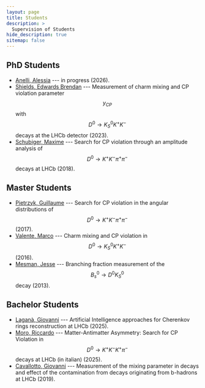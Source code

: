 ```yaml
---
layout: page
title: Students
description: >
  Supervision of Students
hide_description: true
sitemap: false
---
```


## PhD Students

* [Anelli, Alessia]() --- in progress (2026).
* [Shields, Edwards Brendan](https://boa.unimib.it/handle/10281/419182) --- Measurement of charm mixing and CP violation parameter $$ y_{CP} $$ with $$ D^0\to K^0_SK^+K^- $$ decays at the LHCb detector (2023).
* [Schubiger, Maxime](https://cds.cern.ch/record/2649231/files/CERN-THESIS-2018-267.pdf) --- Search for CP violation through an amplitude analysis of $$ D^0 \to K^+K^−\pi^+\pi^− $$ decays at LHCb (2018).

## Master Students

* [Pietrzyk, Guillaume](https://drive.google.com/file/d/1Dm6mlAp4KEqVbVks_jYD8puaBX2hdivY/view?usp=sharing) --- Search for CP violation in the angular distributions of $$ D^0 \to K^+K^−\pi^+\pi^− $$ (2017).
* [Valente, Marco](https://drive.google.com/file/d/1c1M-xaL6lb1F_-YM5ZzxgTZFZUBlNdbm/view?usp=sharing) --- Charm mixing and CP violation in $$ D^0 \to K^0_S K^+K^- $$ (2016).
* [Mesman, Jesse]() --- Branching fraction measurement of the $$ B^0_s \to D^0K^0_S $$ decay (2013).

## Bachelor Students

* [Laganà, Giovanni](https://drive.google.com/file/d/171DNSobCF4tzunLY3YTBrQ8eHc3lC1EE/view?usp=sharing) --- Artificial Intelligence approaches for Cherenkov rings reconstruction at LHCb (2025).
* [Moro, Riccardo](https://drive.google.com/file/d/1Cy5W29PhpQcb3S4I0FoR_EDk6rVq6QDh/view?usp=sharing) --- Matter-Antimatter Asymmetry: Search for CP Violation in $$ D^0 \to K^+K^-K^+\pi^- $$ decays at LHCb (in italian) (2025).
* [Cavallotto, Giovanni](https://drive.google.com/file/d/1gJBQfsgUyXcw_b1iInLMjaFBDG7GYito/view?usp=sharing) --- Measurement of the mixing parameter in decays and effect of the contamination from  decays originating from b-hadrons at LHCb (2019).